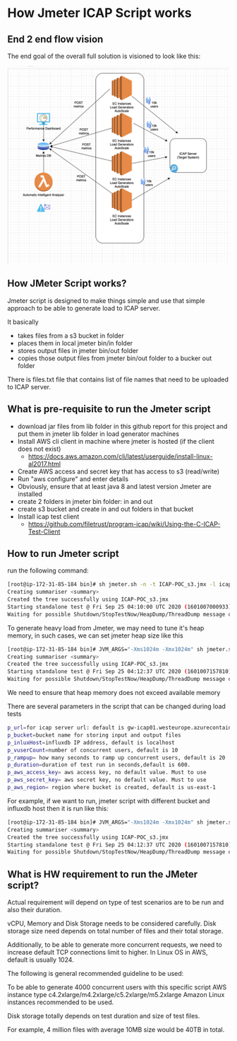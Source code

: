 # How Jmeter ICAP Script works

## End 2 end flow vision
The end goal of the overall full solution is visioned to look like this:

![vm_load_vision](img/virtual_machine_based_load_vision.png)

## How JMeter Script works?

Jmeter script is designed to make things simple and use that simple approach to be able to generate load to ICAP server.

It basically 
- takes files from a s3 bucket in folder
- places them in local jmeter bin/in folder
- stores output files in jmeter bin/out folder
- copies those output files from jmeter bin/out folder to a bucker out folder 

There is files.txt file that contains list of file names that need to be uploaded to ICAP server.

## What is pre-requisite to run the Jmeter script
- download jar files from lib folder in this github report for this project and put them in jmeter lib folder in load generator machines
- Install AWS cli client in machine where jmeter is hosted (if the client does not exist)
    - https://docs.aws.amazon.com/cli/latest/userguide/install-linux-al2017.html
- Create AWS access and secret key that has access to s3 (read/write)
- Run "aws configure" and enter details 
- Obviously, ensure that at least java 8 and latest version Jmeter are installed
- create 2 folders in jmeter bin folder: in and out
- create s3 bucket and create in and out folders in that bucket
- Install icap test client
    - https://github.com/filetrust/program-icap/wiki/Using-the-C-ICAP-Test-Client



## How to run Jmeter script

run the following command:
```bash
[root@ip-172-31-85-184 bin]# sh jmeter.sh -n -t ICAP-POC_s3.jmx -l icaptest-s32.log
Creating summariser <summary>
Created the tree successfully using ICAP-POC_s3.jmx
Starting standalone test @ Fri Sep 25 04:10:00 UTC 2020 (1601007000933)
Waiting for possible Shutdown/StopTestNow/HeapDump/ThreadDump message on port 4445
```

To generate heavy load from Jmeter, we may need to tune it's heap memory, in such cases, we can set jmeter heap size like this

```bash
[root@ip-172-31-85-184 bin]# JVM_ARGS="-Xms1024m -Xmx1024m" sh jmeter.sh -n -t ICAP-POC_s3.jmx -l icaptest-s33.log
Creating summariser <summary>
Created the tree successfully using ICAP-POC_s3.jmx
Starting standalone test @ Fri Sep 25 04:12:37 UTC 2020 (1601007157810)
Waiting for possible Shutdown/StopTestNow/HeapDump/ThreadDump message on port 4445
```
We need to ensure that heap memory does not exceed available memory

There are several parameters in the script that can be changed during load tests
```bash
p_url=for icap server url: default is gw-icap01.westeurope.azurecontainer.io
p_bucket=bucket name for storing input and output files
p_inluxHost=influxdb IP address, default is localhost
p_vuserCount=number of concurrent users, default is 10
p_rampup= how many seconds to ramp up concurrent users, default is 20
p_duration=duration of test run in seconds,default is 600.
p_aws_access_key= aws access key, no default value. Must to use
p_aws_secret_key= aws secret key, no default value. Must to use
p_aws_region= region where bucket is created, default is us-east-1
```
For example, if we want to run, jmeter script with different bucket and influxdb host then it is run like this:
```bash
[root@ip-172-31-85-184 bin]# JVM_ARGS="-Xms1024m -Xmx1024m" sh jmeter.sh -n -t ICAP-POC_s3.jmx -Jp_aws_access=accesskeyhere -Jp_aws_secret_key=secretkeyhere -Jp_bucket=aws-testengine-s3 -Jp_influxHost=10.112.0.112 -l icaptest-s33.log
Creating summariser <summary>
Created the tree successfully using ICAP-POC_s3.jmx
Starting standalone test @ Fri Sep 25 04:12:37 UTC 2020 (1601007157810)
Waiting for possible Shutdown/StopTestNow/HeapDump/ThreadDump message on port 4445
```

## What is HW requirement to run the JMeter script?

Actual requirement will depend on type of test scenarios are to be run and also their duration.

vCPU, Memory and Disk Storage needs to be considered carefully. Disk storage size need depends on total number of files and their total storage. 

Additionally, to be able to generate more concurrent requests, we need to increase default TCP connections limit to higher. In Linux OS in AWS, default is usually 1024.

The following is general recommended guideline to be used:

To be able to generate 4000 concurrent users with this specific script AWS instance type c4.2xlarge/m4.2xlarge/c5.2xlarge/m5.2xlarge Amazon Linux instances recommended to be used.

Disk storage totally depends on test duration and size of test files. 

For example, 4 million files with average 10MB size would be 40TB in total.


